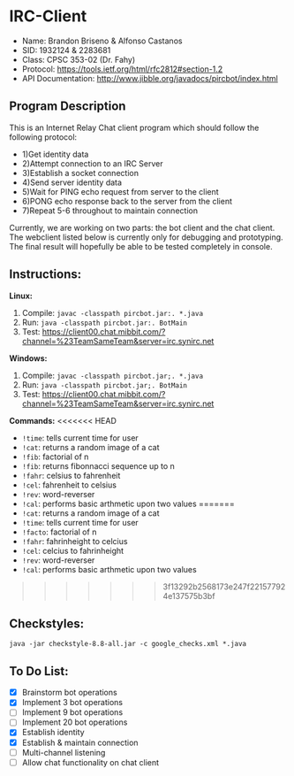# IRC-Client
* Name: Brandon Briseno & Alfonso Castanos
* SID: 1932124 & 2283681
* Class: CPSC 353-02 (Dr. Fahy)
* Protocol: https://tools.ietf.org/html/rfc2812#section-1.2
* API Documentation: http://www.jibble.org/javadocs/pircbot/index.html

## Program Description
This is an Internet Relay Chat client program which should follow the following protocol:
*  1)Get identity data
*  2)Attempt connection to an IRC Server
*  3)Establish a socket connection
*  4)Send server identity data
*  5)Wait for PING echo request from server to the client
*  6)PONG echo response back to the server from the client
*  7)Repeat 5-6 throughout to maintain connection

Currently, we are working on two parts: the bot client and the chat client. The webclient listed below is currently only for debugging and prototyping. The final result will hopefully be able to be tested completely in console.

## Instructions:
**Linux:**
1) Compile: ```javac -classpath pircbot.jar:. *.java```
2) Run: ```java -classpath pircbot.jar:. BotMain```
3) Test: https://client00.chat.mibbit.com/?channel=%23TeamSameTeam&server=irc.synirc.net

**Windows:**
1) Compile: ```javac -classpath pircbot.jar;. *.java```
2) Run: ```java -classpath pircbot.jar;. BotMain```
3) Test: https://client00.chat.mibbit.com/?channel=%23TeamSameTeam&server=irc.synirc.net

**Commands:**
<<<<<<< HEAD
* ```!time```: tells current time for user
* ```!cat```: returns a random image of a cat
* ```!fib```: factorial of n
* ```!fib```: returns fibonnacci sequence up to n
* ```!fahr```: celsius to fahrenheit
* ```!cel```: fahrenheit to celsius
* ```!rev```: word-reverser
* ```!cal```: performs basic arthmetic upon two values 
=======
* ```!cat```: returns a random image of a cat
* ```!time```: tells current time for user
* ```!facto```: factorial of n
* ```!fahr```: fahrinheight to celcius
* ```!cel```: celcius to fahrinheight
* ```!rev```: word-reverser
* ```!cal```: performs basic arthmetic upon two values

>>>>>>> 3f13292b2568173e247f221577924e137575b3bf

## Checkstyles:
```java -jar checkstyle-8.8-all.jar -c google_checks.xml *.java```

## To Do List:

- [x] Brainstorm bot operations
- [x] Implement 3 bot operations
- [ ] Implement 9 bot operations
- [ ] Implement 20 bot operations
- [x] Establish identity
- [x] Establish & maintain connection
- [ ] Multi-channel listening
- [ ] Allow chat functionality on chat client
